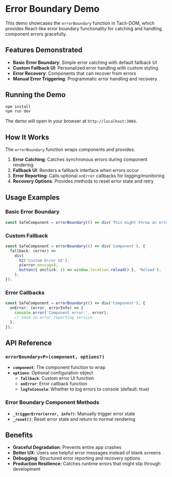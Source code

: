# Error Boundary Demo

This demo showcases the `errorBoundary` function in Tacit-DOM, which provides React-like error boundary functionality for catching and handling component errors gracefully.

## Features Demonstrated

- **Basic Error Boundary**: Simple error catching with default fallback UI
- **Custom Fallback UI**: Personalized error handling with custom styling
- **Error Recovery**: Components that can recover from errors
- **Manual Error Triggering**: Programmatic error handling and recovery

## Running the Demo

```bash
npm install
npm run dev
```

The demo will open in your browser at `http://localhost:3004`.

## How It Works

The `errorBoundary` function wraps components and provides:

1. **Error Catching**: Catches synchronous errors during component rendering
2. **Fallback UI**: Renders a fallback interface when errors occur
3. **Error Reporting**: Calls optional `onError` callbacks for logging/monitoring
4. **Recovery Options**: Provides methods to reset error state and retry

## Usage Examples

### Basic Error Boundary

```typescript
const SafeComponent = errorBoundary(() => div('This might throw an error'));
```

### Custom Fallback

```typescript
const SafeComponent = errorBoundary(() => div('Component'), {
  fallback: (error) =>
    div(
      h2('Custom Error UI'),
      p(error.message),
      button({ onclick: () => window.location.reload() }, 'Reload'),
    ),
});
```

### Error Callbacks

```typescript
const SafeComponent = errorBoundary(() => div('Component'), {
  onError: (error, errorInfo) => {
    console.error('Component error:', error);
    // Send to error reporting service
  },
});
```

## API Reference

### `errorBoundary<P>(component, options?)`

- **`component`**: The component function to wrap
- **`options`**: Optional configuration object
  - **`fallback`**: Custom error UI function
  - **`onError`**: Error callback function
  - **`logToConsole`**: Whether to log errors to console (default: true)

### Error Boundary Component Methods

- **`_triggerError(error, info?)`**: Manually trigger error state
- **`_reset()`**: Reset error state and return to normal rendering

## Benefits

- **Graceful Degradation**: Prevents entire app crashes
- **Better UX**: Users see helpful error messages instead of blank screens
- **Debugging**: Structured error reporting and recovery options
- **Production Resilience**: Catches runtime errors that might slip through development
